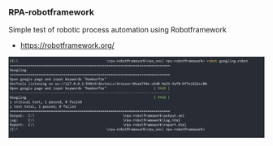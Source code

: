 ### RPA-robotframework
Simple test of robotic process automation using Robotframework
- https://robotframework.org/

![Image of Running Test](https://github.com/Hamberfim/rpa-robotframework/blob/main/terminalExecution.png)<br/>
